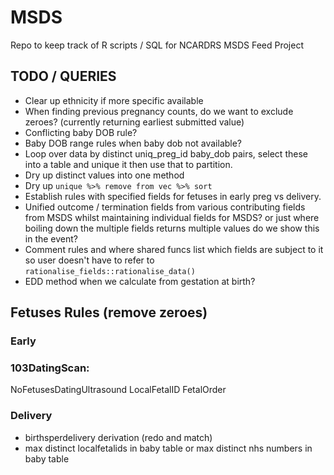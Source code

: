 # MSDS

Repo to keep track of R scripts / SQL for NCARDRS MSDS Feed Project

## TODO / QUERIES
- Clear up ethnicity if more specific available
- When finding previous pregnancy counts, do we want to exclude zeroes? (currently returning earliest submitted value)
- Conflicting baby DOB rule?
- Baby DOB range rules when baby dob not available?
- Loop over data by distinct uniq_preg_id baby_dob pairs, select these into a table and unique it then use that to partition.
- Dry up distinct values into one method
- Dry up `unique %>% remove from vec %>% sort`
- Establish rules with specified fields for fetuses in early preg vs delivery.
- Unified outcome / termination fields from various contributing fields from MSDS whilst maintaining individual fields for MSDS? or just where boiling down the multiple fields returns multiple values do we show this in the event?
- Comment rules and where shared funcs list which fields are subject to it so user doesn't have to refer to `rationalise_fields::rationalise_data()`
- EDD method when we calculate from gestation at birth?

## Fetuses Rules (remove zeroes)
### Early
### 103DatingScan:
NoFetusesDatingUltrasound
LocalFetalID
FetalOrder

### Delivery
- birthsperdelivery derivation (redo and match)
- max distinct localfetalids in baby table or max distinct nhs numbers in baby table
